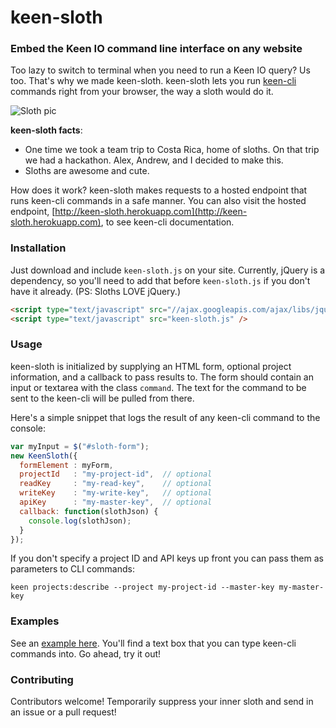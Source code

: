 # keen-sloth

### Embed the Keen IO command line interface on any website

Too lazy to switch to terminal when you need to run a Keen IO query? Us too. That's why we made keen-sloth.
keen-sloth lets you run [keen-cli](https://github.com/keenlabs/keen-cli) commands right from your browser, 
the way a sloth would do it.

![Sloth pic](http://c368336.r36.cf1.rackcdn.com/673970-l-1387364465.jpg)

**keen-sloth facts**:

+ One time we took a team trip to Costa Rica, home of sloths. On that trip we had a hackathon. Alex, Andrew, and I decided to make this.
+ Sloths are awesome and cute.

How does it work? keen-sloth makes requests to a hosted endpoint that runs keen-cli commands in a safe manner.
You can also visit the hosted endpoint, [http://keen-sloth.herokuapp.com](http://keen-sloth.herokuapp.com), to see keen-cli documentation.

### Installation

Just download and include `keen-sloth.js` on your site.
Currently, jQuery is a dependency, so you'll need to add that before `keen-sloth.js` if you don't have it already. (PS: Sloths LOVE jQuery.)

``` html
<script type="text/javascript" src="//ajax.googleapis.com/ajax/libs/jquery/1.11.1/jquery.min.js"></script>
<script type="text/javascript" src="keen-sloth.js" />
```

### Usage

keen-sloth is initialized by supplying an HTML form, optional project information, and a callback to pass results to. The form should contain
an input or textarea with the class `command`. The text for the command to be sent to the keen-cli will be pulled from there.

Here's a simple snippet that logs the result of any keen-cli command to the console:

``` javascript
var myInput = $("#sloth-form");
new KeenSloth({
  formElement : myForm,
  projectId   : "my-project-id",  // optional
  readKey     : "my-read-key",    // optional
  writeKey    : "my-write-key",   // optional
  apiKey      : "my-master-key",  // optional
  callback: function(slothJson) {
    console.log(slothJson);
  }
});
```

If you don't specify a project ID and API keys up front you can pass them as parameters to CLI commands:

``` shell
keen projects:describe --project my-project-id --master-key my-master-key
```

### Examples

See an [example here](http://keen.github.io/keen-sloth). You'll find a text box that you can type keen-cli commands into. Go ahead, try it out!

### Contributing

Contributors welcome! Temporarily suppress your inner sloth and send in an issue or a pull request!
